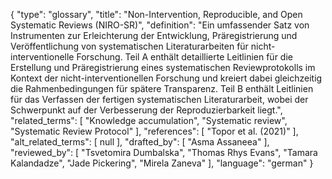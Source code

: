 {
    "type": "glossary",
    "title": "Non-Intervention, Reproducible, and Open Systematic Reviews (NIRO-SR)",
    "definition": "Ein umfassender Satz von Instrumenten zur Erleichterung der Entwicklung, Präregistrierung und Veröffentlichung von systematischen Literaturarbeiten für nicht-interventionelle Forschung. Teil A enthält detaillierte Leitlinien für die Erstellung und Präregistrierung eines systematischen Reviewprotokolls im Kontext der nicht-interventionellen Forschung und kreiert dabei gleichzeitig die Rahmenbedingungen für spätere Transparenz. Teil B enthält Leitlinien für das Verfassen der fertigen systematischen Literaturarbeit, wobei der Schwerpunkt auf der Verbesserung der Reproduzierbarkeit liegt.",
    "related_terms": [
        "Knowledge accumulation",
        "Systematic review",
        "Systematic Review Protocol"
    ],
    "references": [
        "Topor et al. (2021)"
    ],
    "alt_related_terms": [
        null
    ],
    "drafted_by": [
        "Asma Assaneea"
    ],
    "reviewed_by": [
        "Tsvetomira Dumbalska",
        "Thomas Rhys Evans",
        "Tamara Kalandadze",
        "Jade Pickering",
        "Mirela Zaneva"
    ],
    "language": "german"
}